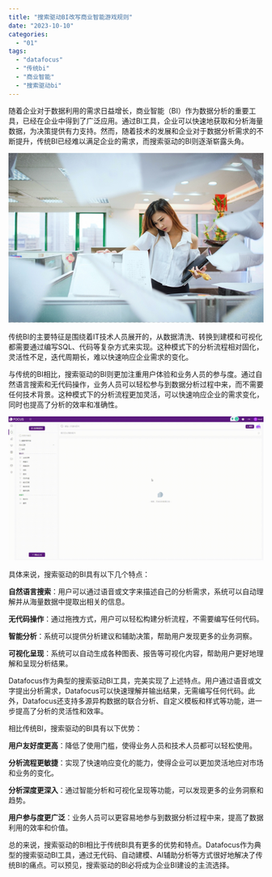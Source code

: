 ```yaml
---
title: "搜索驱动BI改写商业智能游戏规则"
date: "2023-10-10"
categories: 
  - "01"
tags: 
  - "datafocus"
  - "传统bi"
  - "商业智能"
  - "搜索驱动bi"
---
```


随着企业对于数据利用的需求日益增长，商业智能（BI）作为数据分析的重要工具，已经在企业中得到了广泛应用。通过BI工具，企业可以快速地获取和分析海量数据，为决策提供有力支持。然而，随着技术的发展和企业对于数据分析需求的不断提升，传统BI已经难以满足企业的需求，而搜索驱动的BI则逐渐崭露头角。

![image.png](images/1658215480-image-png.png)

传统BI的主要特征是围绕着IT技术人员展开的，从数据清洗、转换到建模和可视化都需要通过编写SQL、代码等复杂方式来实现。这种模式下的分析流程相对固化，灵活性不足，迭代周期长，难以快速响应企业需求的变化。

与传统的BI相比，搜索驱动的BI则更加注重用户体验和业务人员的参与度。通过自然语言搜索和无代码操作，业务人员可以轻松参与到数据分析过程中来，而不需要任何技术背景。这种模式下的分析流程更加灵活，可以快速响应企业的需求变化，同时也提高了分析的效率和准确性。

![](images/1688435392-GIF%E5%9B%BE2-14-%E5%B0%8F%E6%85%A7-%E5%8C%BB%E7%96%97.gif)

具体来说，搜索驱动的BI具有以下几个特点：

**自然语言搜索**：用户可以通过语音或文字来描述自己的分析需求，系统可以自动理解并从海量数据中提取出相关的信息。

**无代码操作**：通过拖拽方式，用户可以轻松构建分析流程，不需要编写任何代码。

**智能分析**：系统可以提供分析建议和辅助决策，帮助用户发现更多的业务洞察。

**可视化呈现**：系统可以自动生成各种图表、报告等可视化内容，帮助用户更好地理解和呈现分析结果。

Datafocus作为典型的搜索驱动BI工具，完美实现了上述特点。用户通过语音或文字提出分析需求，Datafocus可以快速理解并输出结果，无需编写任何代码。此外，Datafocus还支持多源异构数据的联合分析、自定义模板和样式等功能，进一步提高了分析的灵活性和效率。

相比传统BI，搜索驱动的BI具有以下优势：

**用户友好度更高**：降低了使用门槛，使得业务人员和技术人员都可以轻松使用。

**分析流程更敏捷**：实现了快速响应变化的能力，使得企业可以更加灵活地应对市场和业务的变化。

**分析深度更深入**：通过智能分析和可视化呈现等功能，可以发现更多的业务洞察和趋势。

**用户参与度更广泛**：业务人员可以更容易地参与到数据分析过程中来，提高了数据利用的效率和价值。

总的来说，搜索驱动的BI相比于传统BI具有更多的优势和特点。Datafocus作为典型的搜索驱动BI工具，通过无代码、自动建模、AI辅助分析等方式很好地解决了传统BI的痛点。可以预见，搜索驱动的BI必将成为企业BI建设的主流选择。
